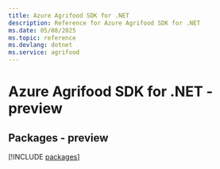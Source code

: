 ```yaml
---
title: Azure Agrifood SDK for .NET
description: Reference for Azure Agrifood SDK for .NET
ms.date: 05/08/2025
ms.topic: reference
ms.devlang: dotnet
ms.service: agrifood
---
```

# Azure Agrifood SDK for .NET - preview
## Packages - preview
[!INCLUDE [packages](agrifood-index.md)]